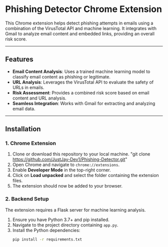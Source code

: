 # Phishing Detector Chrome Extension

This Chrome extension helps detect phishing attempts in emails using a combination of the VirusTotal API and machine learning. It integrates with Gmail to analyze email content and embedded links, providing an overall risk score.

---

## Features
- **Email Content Analysis**: Uses a trained machine learning model to classify email content as phishing or legitimate.
- **URL Analysis**: Leverages the VirusTotal API to evaluate the safety of URLs in emails.
- **Risk Assessment**: Provides a combined risk score based on email content and URL analysis.
- **Seamless Integration**: Works with Gmail for extracting and analyzing email data.

---

## Installation
### 1. Chrome Extension
1. Clone or download this repository to your local machine. "git clone https://github.com/JustJay-Dev1/Phishing-Detector.git"
2. Open Chrome and navigate to `chrome://extensions`.
3. Enable **Developer Mode** in the top-right corner.
4. Click on **Load unpacked** and select the folder containing the extension files.
5. The extension should now be added to your browser.

### 2. Backend Setup
The extension requires a Flask server for machine learning analysis.
1. Ensure you have Python 3.7+ and pip installed.
2. Navigate to the project directory containing `app.py`.
3. Install the Python dependencies:
   ```bash
   pip install -r requirements.txt

